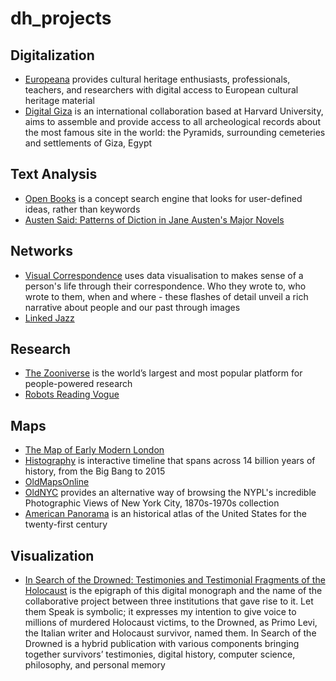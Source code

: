 # dh_projects
## Digitalization
- [Europeana](https://www.europeana.eu/) provides cultural heritage enthusiasts, professionals, teachers, and researchers with digital access to European cultural heritage material
- [Digital Giza](http://giza.fas.harvard.edu/) is an international collaboration based at Harvard University, aims to assemble and provide access to all archeological records about the most famous site in the world: the Pyramids, surrounding cemeteries and settlements of Giza, Egypt
## Text Analysis
- [Open Books](https://scholar.harvard.edu/stephenosadetz/digitalresearch) is a concept search engine that looks for user-defined ideas, rather than keywords
- [Austen Said: Patterns of Diction in Jane Austen's Major Novels](https://austen.unl.edu/)
## Networks
- [Visual Correspondence](https://www.correspondence.ie/) uses data visualisation to makes sense of a person's life through their correspondence. Who they wrote to, who wrote to them, when and where - these flashes of detail unveil a rich narrative about people and our past through images
- [Linked Jazz](https://linkedjazz.org/)
## Research
- [The Zooniverse](https://www.zooniverse.org/) is the world’s largest and most popular platform for people-powered research
- [Robots Reading Vogue](http://dh.library.yale.edu/projects/vogue/)
## Maps
- [The Map of Early Modern London](https://mapoflondon.uvic.ca/)
- [Histography](http://histography.io/) is interactive timeline that spans across 14 billion years of history, from the Big Bang to 2015
- [OldMapsOnline](https://www.oldmapsonline.org/)
- [OldNYC](https://www.oldnyc.org/) provides an alternative way of browsing the NYPL's incredible Photographic Views of New York City, 1870s-1970s collection
- [American Panorama](https://dsl.richmond.edu/panorama/) is an historical atlas of the United States for the twenty-first century
## Visualization
- [In Search of the Drowned: Testimonies and Testimonial Fragments of the Holocaust](https://lts.fortunoff.library.yale.edu/) is the epigraph of this digital monograph and the name of the collaborative project between three institutions that gave rise to it. Let them Speak is symbolic; it expresses my intention to give voice to millions of murdered Holocaust victims, to the Drowned, as Primo Levi, the Italian writer and Holocaust survivor, named them. In Search of the Drowned is a hybrid publication with various components bringing together survivors’ testimonies, digital history, computer science, philosophy, and personal memory
